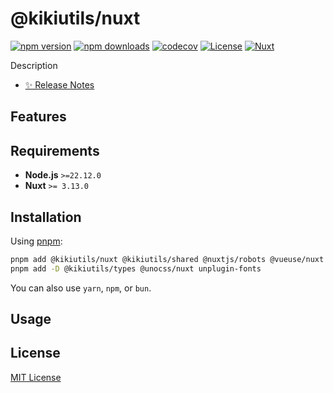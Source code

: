 # @kikiutils/nuxt

[![npm version][npm-version-src]][npm-version-href]
[![npm downloads][npm-downloads-src]][npm-downloads-href]
[![codecov][codecov-src]][codecov-href]
[![License][license-src]][license-href]
[![Nuxt][nuxt-src]][nuxt-href]

Description

- [✨ Release Notes](./CHANGELOG.md)

## Features

## Requirements

- **Node.js** `>=22.12.0`
- **Nuxt** `>= 3.13.0`

## Installation

Using [pnpm](https://pnpm.io):

```bash
pnpm add @kikiutils/nuxt @kikiutils/shared @nuxtjs/robots @vueuse/nuxt
pnpm add -D @kikiutils/types @unocss/nuxt unplugin-fonts
```

You can also use `yarn`, `npm`, or `bun`.

## Usage

## License

[MIT License](./LICENSE)

<!-- Badges -->
[npm-version-href]: https://npmjs.com/package/@kikiutils/nuxt
[npm-version-src]: https://img.shields.io/npm/v/@kikiutils/nuxt/latest.svg?colorA=18181b&colorB=28cf8d&style=flat

[npm-downloads-href]: https://npmjs.com/package/@kikiutils/nuxt
[npm-downloads-src]: https://img.shields.io/npm/dm/@kikiutils/nuxt.svg?colorA=18181b&colorB=28cf8d&style=flat

[codecov-href]: https://codecov.io/gh/kikiutils/nuxt
[codecov-src]: https://codecov.io/gh/kikiutils/nuxt/graph/badge.svg?token=4FFWT4TFFH

[license-href]: https://github.com/kikiutils/nuxt/blob/main/LICENSE
[license-src]: https://img.shields.io/github/license/kikiutils/nuxt?colorA=18181b&colorB=28cf8d&style=flat

[nuxt-href]: https://nuxt.com
[nuxt-src]: https://img.shields.io/badge/Nuxt-18181b?logo=nuxt.js
